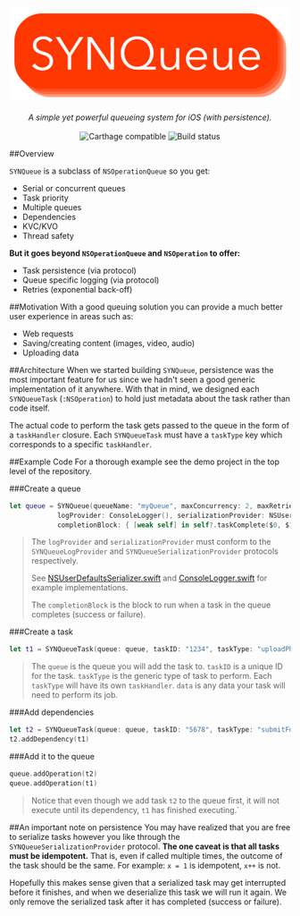 <div align="center">
<img src="image/logo.png?raw=true"></img>
<br>
<br>
<em>A simple yet powerful queueing system for iOS (with persistence).</em>
<br>
<br>
<img title="Carthage compatible" src="https://img.shields.io/badge/Carthage-compatible-4BC51D.svg?style=flat">
<img title="Build status" src="https://travis-ci.org/THREDOpenSource/SYNQueue.svg">
</div>

##Overview

`SYNQueue` is a subclass of `NSOperationQueue` so you get:

- Serial or concurrent queues
- Task priority
- Multiple queues
- Dependencies
- KVC/KVO
- Thread safety

**But it goes beyond `NSOperationQueue` and `NSOperation` to offer:**

- Task persistence (via protocol)
- Queue specific logging (via protocol)
- Retries (exponential back-off)

##Motivation
With a good queuing solution you can provide a much better user experience in areas such as:

- Web requests
- Saving/creating content (images, video, audio)
- Uploading data

##Architecture
When we started building `SYNQueue`, persistence was the most important feature for us since we hadn't seen a good generic implementation of it anywhere. With that in mind, we designed each `SYNQueueTask` (`:NSOperation`) to hold just metadata about the task rather than code itself. 

The actual code to perform the task gets passed to the queue in the form of a `taskHandler` closure. Each `SYNQueueTask` must have a `taskType` key which corresponds to a specific `taskHandler`.

##Example Code
For a thorough example see the demo project in the top level of the repository.

###Create a queue
```swift
let queue = SYNQueue(queueName: "myQueue", maxConcurrency: 2, maxRetries: 3,
            logProvider: ConsoleLogger(), serializationProvider: NSUserDefaultsSerializer(),
            completionBlock: { [weak self] in self?.taskComplete($0, $1) })
```

>The `logProvider` and `serializationProvider` must conform to the `SYNQueueLogProvider` and `SYNQueueSerializationProvider` protocols respectively. 
>
>See [NSUserDefaultsSerializer.swift](SYNQueueDemo/SYNQueueDemo/NSUserDefaultsSerializer.swift) and [ConsoleLogger.swift](SYNQueueDemo/SYNQueueDemo/ConsoleLogger.swift) for example implementations.
>
>The `completionBlock` is the block to run when a task in the queue completes (success or failure).

###Create a task
```swift
let t1 = SYNQueueTask(queue: queue, taskID: "1234", taskType: "uploadPhoto", dependencyStrs: [], data: [:])
```

>The `queue` is the queue you will add the task to. `taskID` is a unique ID for the task. `taskType` is the generic type of task to perform. Each `taskType` will have its own `taskHandler`. `data` is any data your task will need to perform its job.

###Add dependencies
```swift
let t2 = SYNQueueTask(queue: queue, taskID: "5678", taskType: "submitForm", dependencyStrs: [], data: [:])
t2.addDependency(t1)
```

###Add it to the queue
```swift
queue.addOperation(t2)
queue.addOperation(t1)
```

>Notice that even though we add task `t2` to the queue first, it will not execute until its dependency, `t1` has finished executing.`
>

##An important note on persistence
You may have realized that you are free to serialize tasks however you like through the `SYNQueueSerializationProvider` protocol. **The one caveat is that all tasks must be idempotent.** That is, even if called multiple times, the outcome of the task should be the same. For example: `x = 1` is idempotent, `x++` is not.

Hopefully this makes sense given that a serialized task may get interrupted before it finishes, and when we deserialize this task we will run it again. We only remove the serialized task after it has completed (success or failure).
